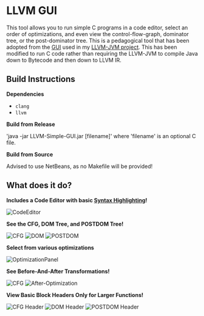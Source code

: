 # LLVM GUI

This tool allows you to run simple C programs in a code editor, select an order of optimizations, and even view
the control-flow-graph, dominator tree, or the post-dominator tree. This is a pedagogical tool that has been
adopted from the [GUI](https://github.com/LouisJenkinsCS/llvm-jvm-gui) used in my [LLVM-JVM project](https://github.com/LouisJenkinsCS/LLVM-JVM).
This has been modified to run C code rather than requiring the LLVM-JVM to compile Java down to Bytecode and then down to LLVM IR.

## Build Instructions

**Dependencies**

* `clang`
* `llvm`

**Build from Release**


'java -jar LLVM-Simple-GUI.jar [filename]' where 'filename' is an optional C file.

**Build from Source**

Advised to use NetBeans, as no Makefile will be provided!

## What does it do?

**Includes a Code Editor with basic [Syntax Highlighting](https://github.com/bobbylight/RSyntaxTextArea)!**

![CodeEditor](screenshots/CodeEditor.png)

**See the CFG, DOM Tree, and POSTDOM Tree!**

![CFG](screenshots/CFG.png)
![DOM](screenshots/DOM.png)
![POSTDOM](screenshots/POSTDOM.png)

**Select from various optimizations**

![OptimizationPanel](screenshots/OptimizationsPanel.png)

**See Before-And-After Transformations!**

![CFG](screenshots/CFG.png)
![After-Optimization](screenshots/After-Optimization.png)

**View Basic Block Headers Only for Larger Functions!**

![CFG Header](screenshots/CFG-Headers.png)
![DOM Header](screenshots/DOM-Headers.png)
![POSTDOM Header](screenshots/POSTDOM-Headers.png)
